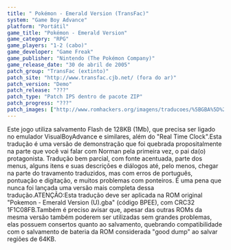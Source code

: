 ```yaml
---
title: " Pokémon - Emerald Version (TransFac)"
system: "Game Boy Advance"
platform: "Portátil"
game_title: "Pokémon - Emerald Version"
game_category: "RPG"
game_players: "1-2 (cabo)"
game_developer: "Game Freak"
game_publisher: "Nintendo (The Pokémon Company)"
game_release_date: "30 de abril de 2005"
patch_group: "TransFac (extinto)"
patch_site: "http://www.transfac.cjb.net/ (fora do ar)"
patch_version: "Demo"
patch_release: "???"
patch_type: "Patch IPS dentro de pacote ZIP"
patch_progress: "???"
patch_images: ["http://www.romhackers.org/imagens/traducoes/%5BGBA%5D%20Pokemon%20-%20Emerald%20Version%20-%20TransFac%20-%201.png","http://www.romhackers.org/imagens/traducoes/%5BGBA%5D%20Pokemon%20-%20Emerald%20Version%20-%20TransFac%20-%202.png","http://www.romhackers.org/imagens/traducoes/%5BGBA%5D%20Pokemon%20-%20Emerald%20Version%20-%20TransFac%20-%203.png"]
---
```

Este jogo utiliza salvamento Flash de 128KB (1Mb), que precisa ser ligado no emulador VisualBoyAdvance e similares, além do "Real Time Clock".Esta tradução é uma versão de demonstração que foi quebrada propositalmente na parte que você vai falar com Norman pela primeira vez, o pai da(o) protagonista. Tradução bem parcial, com fonte acentuada, parte dos menus, alguns itens e suas descrições e diálogos até, pelo menos, chegar na parte do travamento traduzidos, mas com erros de português, pontuação e digitação, e muitos problemas com ponteiros. É uma pena que nunca foi lançada uma versão mais completa dessa tradução.ATENÇÃO:Esta tradução deve ser aplicada na ROM original "Pokemon - Emerald Version (U).gba" (código BPEE), com CRC32 1F1C08FB.Também é preciso avisar que, apesar das outras ROMs da mesma versão também poderem ser utilizadas sem grandes problemas, elas possuem consertos quanto ao salvamento, quebrando compatibilidade com o salvamento de bateria da ROM considerada "good dump" ao salvar regiões de 64KB.